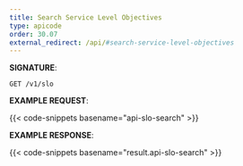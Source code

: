 ```yaml
---
title: Search Service Level Objectives
type: apicode
order: 30.07
external_redirect: /api/#search-service-level-objectives
---
```


**SIGNATURE**:

`GET /v1/slo`

**EXAMPLE REQUEST**:

{{< code-snippets basename="api-slo-search" >}}

**EXAMPLE RESPONSE**:

{{< code-snippets basename="result.api-slo-search" >}}
